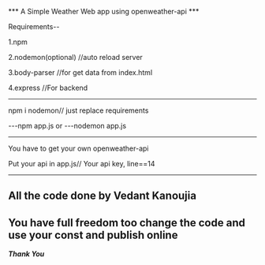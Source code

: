 *** A Simple Weather Web app using openweather-api ***

Requirements--


1.npm

2.nodemon(optional) //auto reload server

3.body-parser //for get data from index.html

4.express //For backend

----------------------------------------

npm i nodemon// just replace requirements

---npm app.js
or
---nodemon app.js

----------------------------------------

You have to get your own openweather-api

Put your api in app.js// Your api key, line==14

----------------------------------------

All the code done by Vedant Kanoujia
-------------------
You have full freedom too change the code 
and use your const and publish online
---------
*************Thank You*************
